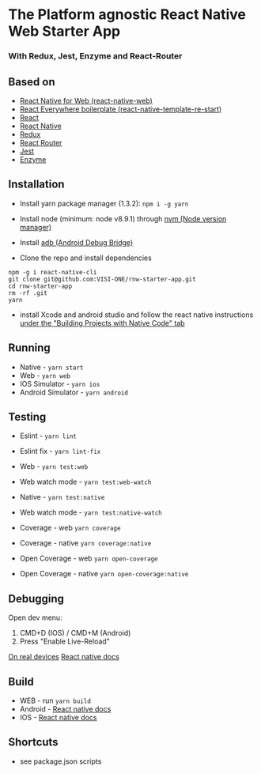 # The Platform agnostic React Native Web Starter App
### With Redux, Jest, Enzyme and React-Router

## Based on
- [React Native for Web (react-native-web)](https://github.com/necolas/react-native-web)
- [React Everywhere boilerplate (react-native-template-re-start)](https://github.com/react-everywhere/re-start)
- [React](https://reactjs.org/)
- [React Native](http://facebook.github.io/react-native/)
- [Redux](https://redux.js.org/)
- [React Router](https://reacttraining.com/react-router/native/)
- [Jest](https://facebook.github.io/jest/)
- [Enzyme](http://airbnb.io/enzyme/)

## Installation

- Install yarn package manager (1.3.2): `npm i -g yarn`
- Install node (minimum: node v8.9.1) through [nvm (Node version manager)](https://github.com/creationix/nvm)
- Install [adb (Android Debug Bridge)](https://developer.android.com/studio/releases/platform-tools.html)


- Clone the repo and install dependencies
```
npm -g i react-native-cli
git clone git@github.com:VISI-ONE/rnw-starter-app.git
cd rnw-starter-app
rm -rf .git
yarn
```

- install Xcode and android studio and follow the react native instructions [under the "Building Projects with Native Code" tab](http://facebook.github.io/react-native/docs/getting-started.html)

## Running

- Native - `yarn start`
- Web - `yarn web`
- IOS Simulator - `yarn ios`
- Android Simulator - `yarn android`


## Testing

- Eslint - `yarn lint`
- Eslint fix - `yarn lint-fix`
- Web - `yarn test:web`

- Web watch mode - `yarn test:web-watch`

- Native - `yarn test:native`

- Web watch mode - `yarn test:native-watch`

- Coverage - web `yarn coverage`
- Coverage - native `yarn coverage:native`
- Open Coverage - web `yarn open-coverage`
- Open Coverage - native `yarn open-coverage:native`

## Debugging

Open dev menu:
1. CMD+D (IOS) / CMD+M (Android)
2. Press "Enable Live-Reload"

[On real devices](http://facebook.github.io/react-native/releases/0.49/docs/running-on-device.html)
[React native docs](http://facebook.github.io/react-native/docs/debugging.html)


## Build
- WEB - run `yarn build`
- Android - [React native docs](http://facebook.github.io/react-native/releases/0.49/docs/signed-apk-android.html)
- IOS - [React native docs](http://facebook.github.io/react-native/releases/0.49/docs/running-on-device.html#building-your-app-for-production)


## Shortcuts
- see package.json scripts
